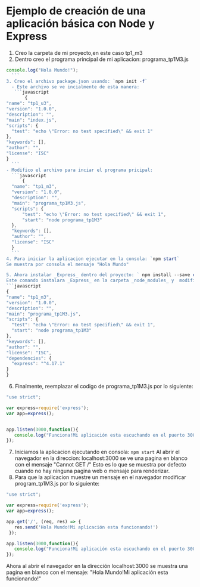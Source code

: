 # Ejemplo de creación de una aplicación básica con Node y Express

1.  Creo la carpeta de mi proyecto,en este caso tp1_m3
2.  Dentro creo el programa principal de mi aplicacion: programa_tp1M3.js
  ```javascript
  console.log("Hola Mundo!");
    ```
3. Creo el archivo package.json usando: `npm init -f`
    - Este archivo se ve incialmente de esta manera:
     ```javascript
         {
  "name": "tp1_u3",
  "version": "1.0.0",
  "description": "",
  "main": "index.js",
  "scripts": {
    "test": "echo \"Error: no test specified\" && exit 1"
  },
  "keywords": [],
  "author": "",
  "license": "ISC"
}
    ```
- Modifico el archivo para inciar el programa pricipal:
    ```javascript
        {
    "name": "tp1_m3",
    "version": "1.0.0",
    "description": "",
    "main": "programa_tp1M3.js",
    "scripts": {
        "test": "echo \"Error: no test specified\" && exit 1",
        "start": "node programa_tp1M3"
    },
    "keywords": [],
    "author": "",
    "license": "ISC"
    }
    ```
4. Para iniciar la aplicacion ejecutar en la consola: `npm start`
Se muestra por consola el mensaje "Hola Mundo"

5. Ahora instalar _Express_ dentro del proyecto: ` npm install --save express` 
Este comando instalara _Express_ en la carpeta _node_modules_ y  modificara el archivo package.json de la siguiente manera:
 ```javascript
{
  "name": "tp1_m3",
  "version": "1.0.0",
  "description": "",
  "main": "programa_tp1M3.js",
  "scripts": {
    "test": "echo \"Error: no test specified\" && exit 1",
    "start": "node programa_tp1M3"
  },
  "keywords": [],
  "author": "",
  "license": "ISC",
  "dependencies": {
    "express": "^4.17.1"
  }
}
 ```
6. Finalmente, reemplazar el codigo de programa_tp1M3.js por lo siguiente:
 ```javascript
"use strict";

var express=require('express');
var app=express();


app.listen(3000,function(){
    console.log("Funciona!Mi aplicación esta escuchando en el puerto 3000!")
});
 ```
 7. Iniciamos la aplicacion ejecutando en consola: `npm start`
 Al abrir el navegador en la direccion: localhost:3000 se ve una pagina en blanco con el mensaje "Cannot GET /"
 Esto es lo que se muestra por defecto cuando no hay ninguna pagina web o mensaje para renderizar.
 8. Para que la aplicacion muestre un mensaje en el navegador modificar program_tp1M3.js por lo siguiente:
 ```javascript
 "use strict";

var express=require('express');
var app=express();

app.get('/', (req, res) => {
    res.send('Hola Mundo!Mi aplicación esta funcionando!')
  });

app.listen(3000,function(){
    console.log("Funciona!Mi aplicación esta escuchando en el puerto 3000!")
});
```
Ahora al abrir el navegador en la dirección localhost:3000 se muestra una pagina en blanco con el mensaje: "Hola Mundo!Mi aplicación esta funcionando!"






